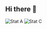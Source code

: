 ## Hi there 👋

![Stat A](https://github-readme-stats.vercel.app/api?username=maximevince&show_icons=true&include_all_commits=true&count_private=true)
![Stat C](https://github-readme-stats.vercel.app/api/top-langs/?username=maximevince&show_icons=true&layout=compact)

<!--
**maximevince/maximevince** is a ✨ _special_ ✨ repository because its `README.md` (this file) appears on your GitHub profile.

Here are some ideas to get you started:

- 🔭 I’m currently working on ...
- 🌱 I’m currently learning ...
- 👯 I’m looking to collaborate on ...
- 🤔 I’m looking for help with ...
- 💬 Ask me about ...
- 📫 How to reach me: ...
- 😄 Pronouns: ...
- ⚡ Fun fact: ...
-->
